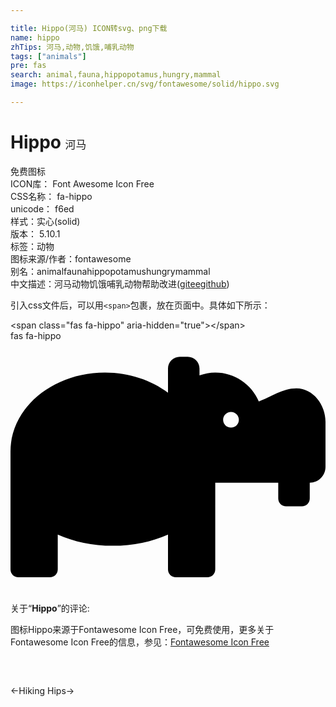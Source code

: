 ```yaml
---

title: Hippo(河马) ICON转svg、png下载
name: hippo
zhTips: 河马,动物,饥饿,哺乳动物
tags: ["animals"]
pre: fas
search: animal,fauna,hippopotamus,hungry,mammal
image: https://iconhelper.cn/svg/fontawesome/solid/hippo.svg

---
```


# Hippo  <small style="font-size: 60%;font-weight: 100">河马</small>


<div class="detail-page">
<p>
<span><span class="badge-success badge">免费图标</span> </span>
<br/>
<span>
ICON库：
<span class="badge-secondary badge">Font Awesome Icon Free</span> 
</span>
<br/>
<span>
CSS名称：
<span class="badge-secondary badge">fa-hippo</span> 
</span>
<br/>
<span>
unicode：
<span class="badge-secondary badge">f6ed</span> 
<copy-btn content='f6ed' btn-title=""></copy-btn>
<copy-btn :content='String.fromCodePoint(parseInt("f6ed", 16))' btn-title="复制U"></copy-btn>
</span><br/><span>样式：<span class="badge-light badge">实心(solid)</span></span>
<br/>
<span>
版本：
<span class="badge-secondary badge">5.10.1</span> 
</span><br/><span>标签：<span class="badge-light badge"><router-link to="/tags/animals.html">动物</router-link></span></span>
<br/>
<span>图标来源/作者：<span class="badge-light badge">fontawesome</span></span> 
<br/>
<span>别名：<span class="badge-light badge">animal</span><span class="badge-light badge">fauna</span><span class="badge-light badge">hippopotamus</span><span class="badge-light badge">hungry</span><span class="badge-light badge">mammal</span></span><br/><span class="zh-detail">中文描述：<span class="badge-primary badge">河马</span><span class="badge-primary badge">动物</span><span class="badge-primary badge">饥饿</span><span class="badge-primary badge">哺乳动物</span><span class="help-link"><span>帮助改进</span>(<a href="https://gitee.com/liuwave/icon-helper/edit/master/json/fontawesome/solid/hippo.json" target="_blank" rel="noopener noreferrer">gitee</a><a href="https://github.com/liuwave/icon-helper/edit/master/json/fontawesome/solid/hippo.json" target="_blank" rel="noopener noreferrer">github</a></span>)</span><br/>
</p>
</div>
<div class="alert alert-dark">
  <i class="fas fa-hippo fa-xs"></i>
  <i class="fas fa-hippo fa-sm"></i>
  <i class="fas fa-hippo fa-lg"></i>
  <i class="fas fa-hippo fa-2x"></i>
  <i class="fas fa-hippo fa-3x"></i>
  <i class="fas fa-hippo fa-5x"></i>
  <i class="fas fa-hippo fa-7x"></i>
</div>
<div>
  <p>引入css文件后，可以用<code>&lt;span&gt;</code>包裹，放在页面中。具体如下所示：    
  </p>
  <div class="alert alert-primary" style="font-size: 14px">
    &lt;span class="fas fa-hippo" aria-hidden="true"&gt;&lt;/span&gt;
    <copy-btn content='<span class="fas fa-hippo" aria-hidden="true"></span>'></copy-btn>
  </div>
  <div class="alert alert-secondary">
    <i class="fas fa-hippo"
    style="font-size: 24px"
    aria-hidden="true"></i> fas fa-hippo
    <copy-btn content="fas fa-hippo" btn-title="复制图标名称"></copy-btn>
  </div>
</div>
<div id="svg" class="svg-wrap">
<svg xmlns="http://www.w3.org/2000/svg" viewBox="0 0 640 512"><path d="M581.12 96.2c-27.67-.15-52.5 17.58-76.6 26.62C489.98 88.27 455.83 64 416 64c-11.28 0-21.95 2.3-32 5.88V56c0-13.26-10.75-24-24-24h-16c-13.25 0-24 10.74-24 24v48.98C286.01 79.58 241.24 64 192 64 85.96 64 0 135.64 0 224v240c0 8.84 7.16 16 16 16h64c8.84 0 16-7.16 16-16v-70.79C128.35 407.57 166.72 416 208 416s79.65-8.43 112-22.79V464c0 8.84 7.16 16 16 16h64c8.84 0 16-7.16 16-16V288h128v32c0 8.84 7.16 16 16 16h32c8.84 0 16-7.16 16-16v-32c17.67 0 32-14.33 32-32v-92.02c0-34.09-24.79-67.59-58.88-67.78zM448 176c-8.84 0-16-7.16-16-16s7.16-16 16-16 16 7.16 16 16-7.16 16-16 16z"/></svg>
</div>
<detail full-name='fa-hippo'></detail>
<div class="icon-detail__container">
<p>关于“<b>Hippo</b>”的评论:</p>
</div>
<Vssue title="关于“Hippo”的评论" />    
<div><p>图标Hippo来源于Fontawesome Icon Free，可免费使用，更多关于  Fontawesome Icon Free的信息，参见：<a target="_blank" href="https://iconhelper.cn/fontawesome.html">Fontawesome Icon Free</a>
</p></div>

<div style="padding:2rem 0 " class="page-nav"><p class="inner"><span class="prev">←<router-link to="/icon/solid/hiking.html">Hiking</router-link></span> <span class="next"><router-link to="/icon/brands/hips.html">Hips</router-link>→</span></p></div>
